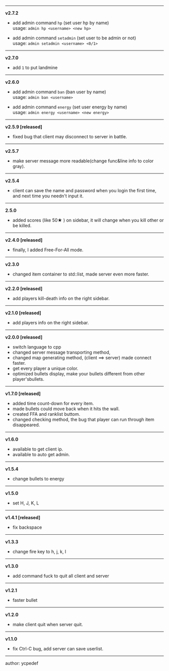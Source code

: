 -----
**v2.7.2**
- add admin command `hp` (set user hp by name)  
  usage: `admin hp <username> <new hp>`

- add admin command `setadmin` (set user to be admin or not)  
  usage: `admin setadmin <username> <0/1>`

-----
**v2.7.0**
- add `1` to put landmine

-----

**v2.6.0**
- add admin command `ban` (ban user by name)  
  usage: `admin ban <username>`

- add admin command `energy` (set user energy by name)  
  usage: `admin energy <username> <new energy>`

-----
**v2.5.9 [released]**
- fixed bug that client may disconnect to server in battle.

-----
**v2.5.7**
- make server message more readable(change func&line info to color gray).

-----
**v2.5.4**
- client can save the name and password when you login the first time, and next time you needn't input it.

-----

**2.5.0**
- added scores (like 50★ ) on sidebar, it will change when you kill other or be killed.
-------

**v2.4.0 [released]**

- finally, I added Free-For-All mode.

--------
**v2.3.0**

- changed item container to std::list, made server even more faster.

-----------
**v2.2.0 [released]**

- add players kill-death info on the right sidebar.
-------

**v2.1.0 [released]**
- add players info on the right sidebar.  

-----------

**v2.0.0 [released]**  
- switch language to cpp
- changed server message transporting method,   
- changed map generating method, (client ==> server) made connect faster.
- get every player a unique color.  
- optimized bullets display, make your bullets different from other player'sbullets.  
  
--------------

**v1.7.0 [released]**  
- added time count-down for every item.  
- made bullets could move back when it hits the wall.  
- created FFA and ranklist buttom.  
- changed checking method, the bug that player can run through item disappeared.
  
--------------

**v1.6.0**  
- available to get client ip.  
- available to auto get admin.  
  
--------------
**v1.5.4**  
- change bullets to energy  
  
--------------
**v1.5.0**  
- set H, J, K, L  
  
--------------
**v1.4.1 [released]**  
- fix backspace  
  
--------------
**v1.3.3**  
- change fire key to h, j, k, l  
  
--------------
**v1.3.0**  
- add command fuck to quit all client and server  
  
--------------
**v1.2.1**  
- faster bullet  
  
--------------
**v1.2.0**  
- make client quit when server quit.  
  
-------------
**v1.1.0**  
- fix Ctrl-C bug, add server can save userlist.  
  
--------------------------------------------------
author: ycpedef 
